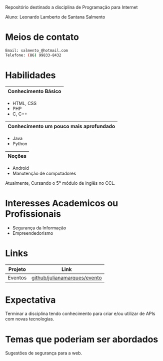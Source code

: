 Repositório destinado a disciplina de Programação para Internet

Aluno: Leonardo Lamberto de Santana Salmento

# Meios de contato
```sh
Email: salmento_@hotmail.com 
Telefone: (86) 99833-8432 
``` 

# Habilidades

|Conhecimento Básico|
| ------ |


- HTML, CSS
- PHP
- C, C++

|Conhecimento um pouco mais aprofundado|
| ------ |
- Java
- Python


|Noções|
| ------ |
- Android
- Manutenção de computadores

Atualmente, Cursando o 5º módulo de inglês no CCL.

# Interesses Academicos ou Profissionais
- Segurança da Informação
- Empreendedorismo

# Links
|Projeto|Link|
| ------ | ------ |
|Eventos|[github/julianamarques/evento][DBGE]|


# Expectativa
Terminar a disciplina tendo conhecimento para criar e/ou utilizar de APIs com novas tecnologias.

# Temas que poderiam ser abordados
Sugestões de segurança para a web.


[DBGE]: <https://github.com/julianamarques/Eventos>
